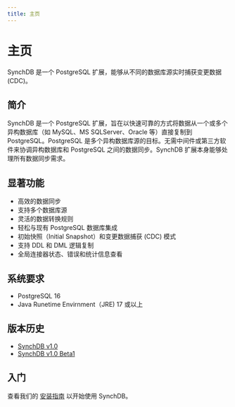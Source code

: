 ```yaml
---
title: 主页
---
```

# 主页

SynchDB 是一个 PostgreSQL 扩展，能够从不同的数据库源实时捕获变更数据 (CDC)。

## 简介

SynchDB 是一个 PostgreSQL 扩展，旨在以快速可靠的方式将数据从一个或多个异构数据库（如 MySQL、MS SQLServer、Oracle 等）直接复制到 PostgreSQL。PostgreSQL 是多个异构数据库源的目标。无需中间件或第三方软件来协调异构数据库和 PostgreSQL 之间的数据同步。SynchDB 扩展本身能够处理所有数据同步需求。

## 显著功能

- 高效的数据同步
- 支持多个数据库源
- 灵活的数据转换规则
- 轻松与现有 PostgreSQL 数据库集成
- 初始快照（Initial Snapshot）和变更数据捕获 (CDC) 模式
- 支持 DDL 和 DML 逻辑复制
- 全局连接器状态、错误和统计信息查看

## 系统要求
- PostgreSQL 16
- Java Runetime Envirnment（JRE) 17 或以上

## 版本历史

- [SynchDB v1.0](https://github.com/Hornetlabs/synchdb/releases/tag/v1.0)
- [SynchDB v1.0 Beta1](https://github.com/Hornetlabs/synchdb/releases/tag/v1.0_beta1)

## 入门

查看我们的 [安装指南](user-guide/installation) 以开始使用 SynchDB。
